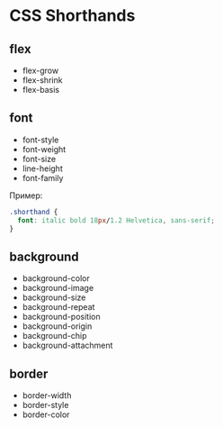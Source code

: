 # CSS Shorthands

## flex

- flex-grow
- flex-shrink
- flex-basis

## font

- font-style
- font-weight
- font-size
- line-height
- font-family

Пример:

```css
.shorthand {
  font: italic bold 18px/1.2 Helvetica, sans-serif;
}
```

## background

- background-color
- background-image
- background-size
- background-repeat
- background-position
- background-origin
- background-chip
- background-attachment

## border

- border-width
- border-style
- border-color
